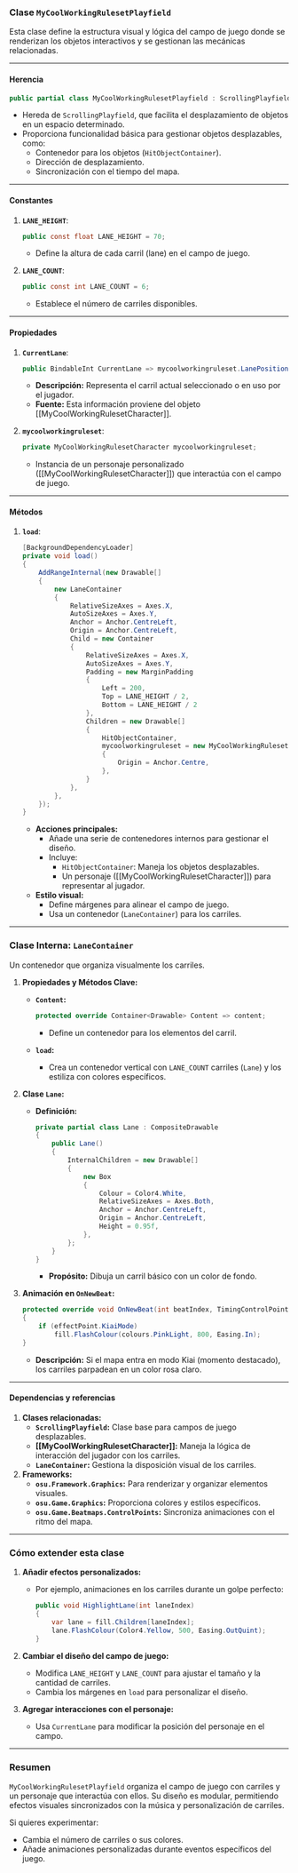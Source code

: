 ### **Clase `MyCoolWorkingRulesetPlayfield`**

Esta clase define la estructura visual y lógica del campo de juego donde se renderizan los objetos interactivos y se gestionan las mecánicas relacionadas.

---

#### **Herencia**

```csharp
public partial class MyCoolWorkingRulesetPlayfield : ScrollingPlayfield
```

- Hereda de `ScrollingPlayfield`, que facilita el desplazamiento de objetos en un espacio determinado.
- Proporciona funcionalidad básica para gestionar objetos desplazables, como:
    - Contenedor para los objetos (`HitObjectContainer`).
    - Dirección de desplazamiento.
    - Sincronización con el tiempo del mapa.

---

#### **Constantes**

1. **`LANE_HEIGHT`**:
    
    ```csharp
    public const float LANE_HEIGHT = 70;
    ```
    
    - Define la altura de cada carril (lane) en el campo de juego.
2. **`LANE_COUNT`**:
    
    ```csharp
    public const int LANE_COUNT = 6;
    ```
    
    - Establece el número de carriles disponibles.

---

#### **Propiedades**

1. **`CurrentLane`**:
    
    ```csharp
    public BindableInt CurrentLane => mycoolworkingruleset.LanePosition;
    ```
    
    - **Descripción:** Representa el carril actual seleccionado o en uso por el jugador.
    - **Fuente:** Esta información proviene del objeto [[MyCoolWorkingRulesetCharacter]].
2. **`mycoolworkingruleset`**:
    
    ```csharp
    private MyCoolWorkingRulesetCharacter mycoolworkingruleset;
    ```
    
    - Instancia de un personaje personalizado ([[MyCoolWorkingRulesetCharacter]]) que interactúa con el campo de juego.

---

#### **Métodos**

1. **`load`**:
    
    ```csharp
    [BackgroundDependencyLoader]
    private void load()
    {
        AddRangeInternal(new Drawable[]
        {
            new LaneContainer
            {
                RelativeSizeAxes = Axes.X,
                AutoSizeAxes = Axes.Y,
                Anchor = Anchor.CentreLeft,
                Origin = Anchor.CentreLeft,
                Child = new Container
                {
                    RelativeSizeAxes = Axes.X,
                    AutoSizeAxes = Axes.Y,
                    Padding = new MarginPadding
                    {
                        Left = 200,
                        Top = LANE_HEIGHT / 2,
                        Bottom = LANE_HEIGHT / 2
                    },
                    Children = new Drawable[]
                    {
                        HitObjectContainer,
                        mycoolworkingruleset = new MyCoolWorkingRulesetCharacter
                        {
                            Origin = Anchor.Centre,
                        },
                    }
                },
            },
        });
    }
    ```
    
    - **Acciones principales:**
        - Añade una serie de contenedores internos para gestionar el diseño.
        - Incluye:
            - `HitObjectContainer`: Maneja los objetos desplazables.
            - Un personaje ([[MyCoolWorkingRulesetCharacter]]) para representar al jugador.
    - **Estilo visual:**
        - Define márgenes para alinear el campo de juego.
        - Usa un contenedor (`LaneContainer`) para los carriles.

---

### **Clase Interna: `LaneContainer`**

Un contenedor que organiza visualmente los carriles.

1. **Propiedades y Métodos Clave:**
    
    - **`Content`:**
        
        ```csharp
        protected override Container<Drawable> Content => content;
        ```
        
        - Define un contenedor para los elementos del carril.
    - **`load`:**
        - Crea un contenedor vertical con `LANE_COUNT` carriles (`Lane`) y los estiliza con colores específicos.
2. **Clase `Lane`:**
    
    - **Definición:**
        
        ```csharp
        private partial class Lane : CompositeDrawable
        {
            public Lane()
            {
                InternalChildren = new Drawable[]
                {
                    new Box
                    {
                        Colour = Color4.White,
                        RelativeSizeAxes = Axes.Both,
                        Anchor = Anchor.CentreLeft,
                        Origin = Anchor.CentreLeft,
                        Height = 0.95f,
                    },
                };
            }
        }
        ```
        
        - **Propósito:** Dibuja un carril básico con un color de fondo.
3. **Animación en `OnNewBeat`:**
    
    ```csharp
    protected override void OnNewBeat(int beatIndex, TimingControlPoint timingPoint, EffectControlPoint effectPoint, ChannelAmplitudes amplitudes)
    {
        if (effectPoint.KiaiMode)
            fill.FlashColour(colours.PinkLight, 800, Easing.In);
    }
    ```
    
    - **Descripción:** Si el mapa entra en modo Kiai (momento destacado), los carriles parpadean en un color rosa claro.

---

#### **Dependencias y referencias**

1. **Clases relacionadas:**
    - **`ScrollingPlayfield`:** Clase base para campos de juego desplazables.
    - **[[MyCoolWorkingRulesetCharacter]]:** Maneja la lógica de interacción del jugador con los carriles.
    - **`LaneContainer`:** Gestiona la disposición visual de los carriles.
2. **Frameworks:**
    - **`osu.Framework.Graphics`:** Para renderizar y organizar elementos visuales.
    - **`osu.Game.Graphics`:** Proporciona colores y estilos específicos.
    - **`osu.Game.Beatmaps.ControlPoints`:** Sincroniza animaciones con el ritmo del mapa.

---

### **Cómo extender esta clase**

1. **Añadir efectos personalizados:**
    
    - Por ejemplo, animaciones en los carriles durante un golpe perfecto:
        
        ```csharp
        public void HighlightLane(int laneIndex)
        {
            var lane = fill.Children[laneIndex];
            lane.FlashColour(Color4.Yellow, 500, Easing.OutQuint);
        }
        ```
        
2. **Cambiar el diseño del campo de juego:**
    
    - Modifica `LANE_HEIGHT` y `LANE_COUNT` para ajustar el tamaño y la cantidad de carriles.
    - Cambia los márgenes en `load` para personalizar el diseño.
3. **Agregar interacciones con el personaje:**
    
    - Usa `CurrentLane` para modificar la posición del personaje en el campo.

---

### **Resumen**

`MyCoolWorkingRulesetPlayfield` organiza el campo de juego con carriles y un personaje que interactúa con ellos. Su diseño es modular, permitiendo efectos visuales sincronizados con la música y personalización de carriles.

Si quieres experimentar:

- Cambia el número de carriles o sus colores.
- Añade animaciones personalizadas durante eventos específicos del juego.